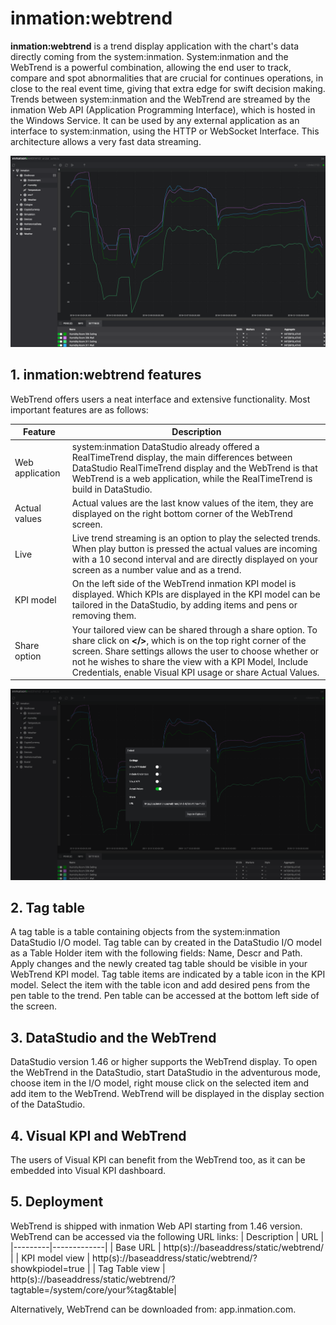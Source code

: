 # inmation:webtrend

**inmation:webtrend** is a trend display application with the chart's data directly coming from the system:inmation. System:inmation and the WebTrend is a powerful combination, allowing the end user to track, compare and spot abnormalities that are crucial for continues operations, in close to the real event time, giving that extra edge for swift decision making. \
Trends between system:inmation and the WebTrend are streamed by the inmation Web API (Application Programming Interface), which is hosted in the Windows Service. It can be used by any external application as an interface to system:inmation, using the HTTP or WebSocket Interface. This architecture allows a very fast data streaming.

![WebTrend](./webtrend.png "WebTrend")

## 1. inmation:webtrend features

WebTrend offers users a neat interface and extensive functionality. Most important features are as follows:

| Feature | Description |  
|---------|-------------|
| Web application | system:inmation DataStudio already offered a RealTimeTrend display, the main differences between DataStudio RealTimeTrend display and the WebTrend is that WebTrend is a web application, while the RealTimeTrend is build in DataStudio. |
| Actual values | Actual values are the last know values of the item, they are displayed on the right bottom corner of the WebTrend screen. |
| Live | Live trend streaming is an option to play the selected trends. When play button is pressed the actual values are incoming with a 10 second interval and are directly displayed on your screen as a number value and as a trend. |
| KPI model | On the left side of the WebTrend inmation KPI model is displayed. Which KPIs are displayed in the KPI model can be tailored in the DataStudio, by adding items and pens or removing them. |
| Share option | Your tailored view can be shared through a share option. To share click on **</>**, which is on the top right corner of the screen. Share settings allows the user to choose whether or not he wishes to share the view with a KPI Model, Include Credentials, enable Visual KPI usage or share Actual Values. |

![Share](./share.png "Share")

## 2. Tag table

A tag table is a table containing objects from the system:inmation DataStudio I/O model. Tag table can by created in the DataStudio I/O model as a Table Holder item with the following fields: Name, Descr and Path. Apply changes and the newly created tag table should be visible in your WebTrend KPI model.
Tag table items are indicated by a table icon in the KPI model. Select the item with the table icon and add desired pens from the pen table to the trend. Pen table can be accessed at the bottom left side of the screen.

## 3. DataStudio and the WebTrend

DataStudio version 1.46 or higher supports the WebTrend display. To open the WebTrend in the DataStudio, start DataStudio in the adventurous mode, choose item in the I/O model, right mouse click on the selected item and add item to the WebTrend. WebTrend will be displayed in the display section of the DataStudio.

## 4. Visual KPI and WebTrend

The users of Visual KPI can benefit from the WebTrend too, as it can be embedded into Visual KPI dashboard.

## 5. Deployment

WebTrend is shipped with inmation Web API starting from 1.46 version. WebTrend can be accessed via the following URL links:
| Description | URL |
|---------|-------------|
| Base URL | http(s)://baseaddress/static/webtrend/ |
| KPI model view | http(s)://baseaddress/static/webtrend/?showkpiodel=true |
| Tag Table view | http(s)://baseaddress/static/webtrend/?tagtable=/system/core/your%tag&table|

Alternatively, WebTrend can be downloaded from: app.inmation.com.